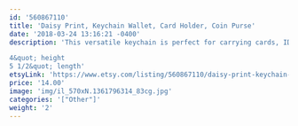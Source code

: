```yaml
---
id: '560867110'
title: 'Daisy Print, Keychain Wallet, Card Holder, Coin Purse'
date: '2018-03-24 13:16:21 -0400'
description: 'This versatile keychain is perfect for carrying cards, ID&#39;s and money while conveniently keeping your keys attached. Available in many super cute prints. Cotton interior and exterior. Durable and lightweight.

4&quot; height
5 1/2&quot; length'
etsyLink: 'https://www.etsy.com/listing/560867110/daisy-print-keychain-wallet-card-holder?utm_source=synctostaticsite&utm_medium=api&utm_campaign=api'
price: '14.00'
image: 'img/il_570xN.1361796314_83cg.jpg'
categories: '["Other"]'
weight: '2'
---
```

